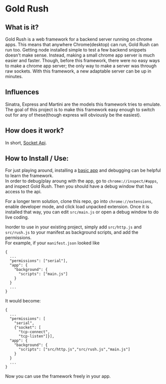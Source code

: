 Gold Rush
==========
What is it?
----
Gold Rush is a web framework for a backend server running on chrome apps. This means that anywhere Chrome(desktop) can run, Gold Rush can run too. Getting node installed simple to test a few backend snippets doesn't make sense. Instead, making a small chrome app server is much easier and faster. Though, before this framework, there were no easy ways to make a chrome app server; the only way to make a server was through raw sockets. With this framework, a new adaptable server can be up in minutes. 

Influences
----------
Sinatra, Express and Martini are the models this framework tries to emulate. The goal of this project is to make this framework easy enough to switch out for any of these(though express will obviously be the easiest).

How does it work?
----
In short, [Socket Api](http://developer.chrome.com/apps/socket.html).

How to Install / Use:
---------------------
For just playing around, installing a [basic app](https://chrome.google.com/webstore/detail/bbigdiocphkimgppcokfafamfggecpmj/) and debugging can be helpful to learn the framework.  
In order to debug/play aroung with the app, go to ```chrome://inspect/#apps```, and inspect Gold Rush. Then you should have a debug window that has access to the api.

For a longer term solution, clone this repo, go into ```chrome://extensions```, enable developer mode, and click load unpacked extension. Once it is installed that way, you can edit ```src/main.js``` or open a debug window to do live coding.

Inorder to use in your existing project, simply add ```src/http.js``` and ```src/rush.js``` to your manifest as background scripts, and add the permissions.   
For example, if your ```manifest.json``` looked like   

    {
      ...
      "permissions": ["serial"],
      "app": {
        "background": {
          "scripts": ["main.js"]
        }
      } 
      ...
    }

It would become:

    {   
      ...   
      "permissions": [
        "serial",
        {"socket": [
          "tcp-connect", 
          "tcp-listen"]}], 
      "app": {
        "background": {
          "scripts": ["src/http.js","src/rush.js","main.js"]
        }
      } 
      ...
    }

Now you can use the framework freely in your app.
